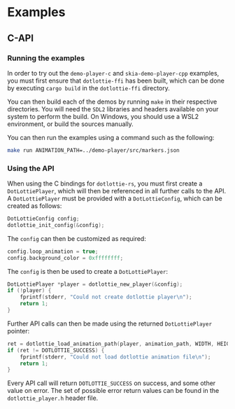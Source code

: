 # Examples

## C-API

### Running the examples

In order to try out the `demo-player-c` and `skia-demo-player-cpp` examples, you must first ensure that
`dotlottie-ffi` has been built, which can be done by executing `cargo build` in the `dotlottie-ffi`
directory.

You can then build each of the demos by running `make` in their respective directories. You will
need the `SDL2` libraries and headers available on your system to perform the build. On Windows, you should
use a WSL2 environment, or build the sources manually.

You can then run the examples using a command such as the following:

```Bash
make run ANIMATION_PATH=../demo-player/src/markers.json
```

### Using the API

When using the C bindings for `dotlottie-rs`, you must first create a `DotLottiePlayer`, which will then
be referenced in all further calls to the API. A `DotLottiePlayer` must be provided with a `DotLottieConfig`,
which can be created as follows:

```C
DotLottieConfig config;
dotlottie_init_config(&config);
```

The `config` can then be customized as required:

```C
config.loop_animation = true;
config.background_color = 0xffffffff;
```

The `config` is then be used to create a `DotLottiePlayer`:

```C
DotLottiePlayer *player = dotlottie_new_player(&config);
if (!player) {
    fprintf(stderr, "Could not create dotlottie player\n");
    return 1;
}
```

Further API calls can then be made using the returned `DotLottiePlayer` pointer:

```C
ret = dotlottie_load_animation_path(player, animation_path, WIDTH, HEIGHT);
if (ret != DOTLOTTIE_SUCCESS) {
    fprintf(stderr, "Could not load dotlottie animation file\n");
    return 1;
}
```

Every API call will return `DOTLOTTIE_SUCCESS` on success, and some other value on error. The set of
possible error return values can be found in the `dotlottie_player.h` header file.
